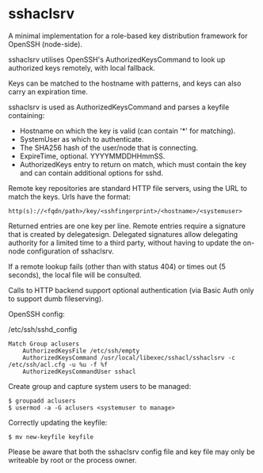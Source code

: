 # sshaclsrv

A minimal implementation for a role-based key distribution framework for
OpenSSH (node-side).

sshaclsrv utilises OpenSSH's AuthorizedKeysCommand to look up authorized
keys remotely, with local fallback.

Keys can be matched to the hostname with patterns, and keys can also
carry an expiration time.

sshaclsrv is used as AuthorizedKeysCommand and parses a keyfile
containing:

-   Hostname on which the key is valid (can contain '\*' for matching).
-   SystemUser as which to authenticate.
-   The SHA256 hash of the user/node that is connecting.
-   ExpireTime, optional. YYYYMMDDHHmmSS.
-   AuthorizedKeys entry to return on match, which must contain the key
    and can contain additional options for sshd.

Remote key repositories are standard HTTP file servers, using the URL to
match the keys. Urls have the format:

`http(s)://<fqdn/path>/key/<sshfingerprint>/<hostname>/<systemuser>`

Returned entries are one key per line. Remote entries require a
signature that is created by delegatesign. Delegated signatures allow
delegating authority for a limited time to a third party, without having
to update the on-node configuration of sshaclsrv.

If a remote lookup fails (other than with status 404) or times out (5
seconds), the local file will be consulted.

Calls to HTTP backend support optional authentication (via Basic Auth only to support dumb fileserving).

OpenSSH config:

/etc/ssh/sshd_config

    Match Group aclusers
        AuthorizedKeysFile /etc/ssh/empty
        AuthorizedKeysCommand /usr/local/libexec/sshacl/sshaclsrv -c /etc/ssh/acl.cfg -u %u -f %f
        AuthorizedKeysCommandUser sshacl

Create group and capture system users to be managed:

    $ groupadd aclusers
    $ usermod -a -G aclusers <systemuser to manage>

Correctly updating the keyfile:

    $ mv new-keyfile keyfile 

Please be aware that both the sshaclsrv config file and key file may only be writeable by root or the process owner.